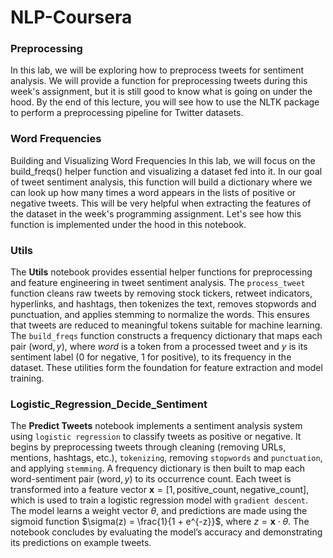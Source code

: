 # NLP-Coursera

### Preprocessing
In this lab, we will be exploring how to preprocess tweets for sentiment analysis. We will provide a function for preprocessing tweets during this week's assignment, but it is still good to know what is going on under the hood. By the end of this lecture, you will see how to use the NLTK package to perform a preprocessing pipeline for Twitter datasets.

### Word Frequencies
Building and Visualizing Word Frequencies
In this lab, we will focus on the build_freqs() helper function and visualizing a dataset fed into it. In our goal of tweet sentiment analysis, this function will build a dictionary where we can look up how many times a word appears in the lists of positive or negative tweets. This will be very helpful when extracting the features of the dataset in the week's programming assignment. Let's see how this function is implemented under the hood in this notebook.

### Utils
The **Utils** notebook provides essential helper functions for preprocessing and feature engineering in tweet sentiment analysis. The `process_tweet` function cleans raw tweets by removing stock tickers, retweet indicators, hyperlinks, and hashtags, then tokenizes the text, removes stopwords and punctuation, and applies stemming to normalize the words. This ensures that tweets are reduced to meaningful tokens suitable for machine learning. The `build_freqs` function constructs a frequency dictionary that maps each pair $(\text{word}, y)$, where *word* is a token from a processed tweet and *y* is its sentiment label (0 for negative, 1 for positive), to its frequency in the dataset. These utilities form the foundation for feature extraction and model training.

### Logistic_Regression_Decide_Sentiment
The **Predict Tweets** notebook implements a sentiment analysis system using `logistic regression` to classify tweets as positive or negative. It begins by preprocessing tweets through cleaning (removing URLs, mentions, hashtags, etc.), `tokenizing`, removing `stopwords` and `punctuation`, and applying `stemming`. A frequency dictionary is then built to map each word-sentiment pair $(\text{word}, y)$ to its occurrence count. Each tweet is transformed into a feature vector $\mathbf{x} = [1, \text{positive\_count}, \text{negative\_count}]$, which is used to train a logistic regression model with `gradient descent`. The model learns a weight vector $\theta$, and predictions are made using the sigmoid function $\sigma(z) = \frac{1}{1 + e^{-z}}$, where $z = \mathbf{x} \cdot \theta$. The notebook concludes by evaluating the model’s accuracy and demonstrating its predictions on example tweets.
